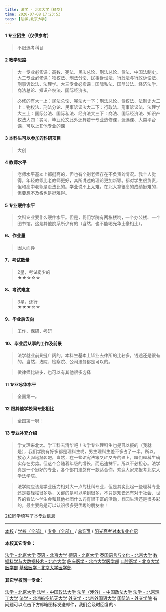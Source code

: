 ```yaml
---
title: 法学 - 北京大学【精华】
time: 2020-07-08 17:23:53
tags: [法学,北京大学]
---
```

#### 1 专业招生（仅供参考）  
> 不限选考科目 



#### 2 教学思路  
> 大一专业必修课：高数、宪法、民法总论、刑法总论、债法、中国法制史。大二专业必修课：物权法、刑法分论、民事诉讼法、行政法与行政诉讼法、刑事诉讼法、法理学。大三专业必修课：国际私法、国际公法、经济法学、商法总论、知识产权法、国际经济法。      
                         
> 必修的有大一上：民法总论、宪法大一下：刑法总论、债权法、法制史大二上：物权法、刑法分论、民事诉讼法大二下：行政法、刑事诉讼法、法理学大三上：国际公法、国际私法、经济法大三下：商法、国际经济法、知识产权法大四：实习、毕业论文此外还有若干专业选修课，通选课、大类平台课，可以上其他专业的课



#### 3 本科生可以参加的科研项目  
>  大创



#### 4 教师水平
> 老师水平基本上都挺高的，但也有个别老师存在不负责的情况。我个人觉得，年轻教师比老教师更好，其所讲述的理论更加新颖。都对学生很负责，但和高中老师是没法比的。学业说不上太难，在北大拿很高的成绩挺难的，但要想不及格也是挺难得。



#### 5 专业硬件水平
> 文科专业要什么硬件水平。但是，我们学院有两栋楼哟，一个办公楼、一个图书馆。这是其他院系所少有的（当然，也不能喝光华土豪相比）。



#### 6、作业量
> 因人而异


#### 7、考试数量  
> 2星，考试挺少的  
★★☆☆☆



#### 8、考试难度  
> 3星，还行   
★★★☆☆



#### 9、毕业后去向  
> 工作、保研、考研



#### 10、毕业后从事的工作及前景  
> 法学就业前景挺广阔的。本科生基本上毕业去律所的比较多，钱途还是很有的。当然，法院、检察院、公司法务都是可以的。      
        
> 做律师比较多，也可以有其他很多选择



#### 11 专业总体水平 
> 全国第一。



####  12 跟其他学校同专业相比 
> 全国第一呀！



####  13 专业补充介绍  

> 学文理来北大。学工科去清华吧！法学专业理科生也是可以报的（我就是），我们学院有好多都是理科生呢，男生理科生差不多占了一半。所以，放心大胆地报名吧。当然，在一些如宪法等又红又专的课上，咱们理科生确实存在劣势。但这个会随着年级的增长，而迅速抹平。所以不必担心。法学真是一个挺好的专业，各个部门法总有一款适合你。欢迎大家来报考北京大学法学院。    
         
> 法学院应该是学业压力相对大一点的社科专业，但是其实比起一些理科专业还是要轻松很多哒，关键的是可以学到很多，不只是知识还有对于社会、世界的看法～学生会和其他社团什么的有很丰富的活动，校园生活还是很多彩的，最主要的是可以认识很多更优秀的朋友啦！        

 2位同学填写了本专业信息
***
[本校](https://univgo.github.io/2020/07/08/北京大学) / [学校（全部）](https://univgo.github.io/2020/07/09/学校汇总页) / [专业（全部）](https://univgo.github.io/2020/07/09/专业汇总页) / [总览页](https://univgo.github.io/2020/07/09/总览) / [阳光高考对本专业介绍](http://gaokao.chsi.com.cn/sch/zyk/view.do?schId=73394518&specId=73381155)
#### 本校其它专业：
[法学 - 北京大学](https://univgo.github.io/2020/07/08/法学%20-%20北京大学)
[英语 - 北京大学](https://univgo.github.io/2020/07/08/英语%20-%20北京大学)
[德语 - 北京大学](https://univgo.github.io/2020/07/08/德语%20-%20北京大学)
[泰国语言与文化 - 北京大学](https://univgo.github.io/2020/07/08/5f7866d1dab8)
[数据科学与大数据技术 - 北京大学](https://univgo.github.io/2020/07/08/数据科学与大数据技术%20-%20北京大学)
[临床医学 - 北京大学医学部](https://univgo.github.io/2020/07/08/临床医学%20-%20北京大学医学部)
[口腔医学 - 北京大学医学部](https://univgo.github.io/2020/07/08/ba5dd8a6a86a)
[基础医学 - 北京大学医学部](https://univgo.github.io/2020/07/08/基础医学%20-%20北京大学医学部)
#### 其它学校同一专业：
[法学 - 北京大学](https://univgo.github.io/2020/07/08/法学%20-%20北京大学)
[法学 - 中国政法大学](https://univgo.github.io/2020/07/08/法学%20-%20中国政法大学)
[法学（涉外）- 中国政法大学](https://univgo.github.io/2020/07/08/法学（涉外）%20-%20中国政法大学)
[法学 - 北京理工大学](https://univgo.github.io/2020/07/08/法学%20-%20北京理工大学)
[法学 - 北京航空航天大学](https://univgo.github.io/2020/07/08/法学%20-%20北京航空航天大学)
[外交学 - 北京外国语大学](https://univgo.github.io/2020/07/08/外交学%20-%20北京外国语大学)
[国际法 - 外交学院](https://univgo.github.io/2020/07/08/国际法%20-%20外交学院)
有问题可以点击下方邮箱图标发送邮件，我们会及时回复的~